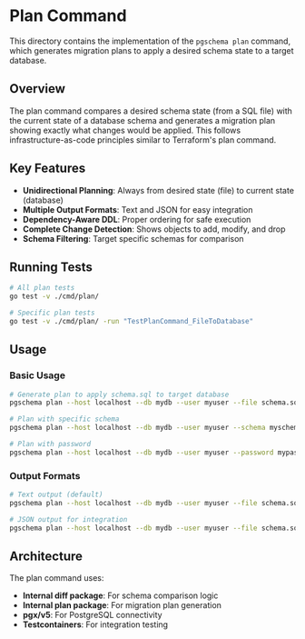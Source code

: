 # Plan Command

This directory contains the implementation of the `pgschema plan` command, which generates migration plans to apply a desired schema state to a target database.

## Overview

The plan command compares a desired schema state (from a SQL file) with the current state of a database schema and generates a migration plan showing exactly what changes would be applied. This follows infrastructure-as-code principles similar to Terraform's plan command.

## Key Features

- **Unidirectional Planning**: Always from desired state (file) to current state (database)
- **Multiple Output Formats**: Text and JSON for easy integration
- **Dependency-Aware DDL**: Proper ordering for safe execution
- **Complete Change Detection**: Shows objects to add, modify, and drop
- **Schema Filtering**: Target specific schemas for comparison

## Running Tests

```bash
# All plan tests  
go test -v ./cmd/plan/

# Specific plan tests
go test -v ./cmd/plan/ -run "TestPlanCommand_FileToDatabase"
```

## Usage

### Basic Usage

```bash
# Generate plan to apply schema.sql to target database
pgschema plan --host localhost --db mydb --user myuser --file schema.sql

# Plan with specific schema
pgschema plan --host localhost --db mydb --user myuser --schema myschema --file desired-state.sql

# Plan with password
pgschema plan --host localhost --db mydb --user myuser --password mypass --file schema.sql
```

### Output Formats

```bash
# Text output (default)
pgschema plan --host localhost --db mydb --user myuser --file schema.sql

# JSON output for integration
pgschema plan --host localhost --db mydb --user myuser --file schema.sql --format json
```

## Architecture

The plan command uses:
- **Internal diff package**: For schema comparison logic
- **Internal plan package**: For migration plan generation
- **pgx/v5**: For PostgreSQL connectivity
- **Testcontainers**: For integration testing
